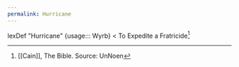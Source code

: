 ```yaml
---
permalink: Hurricane
---
```

lexDef "Hurricane" {usage::: Wyrb} < To Expedite a Fratricide[^HurricaneWyrb]

[^HurricaneWyrb]: [[Cain]], The Bible. Source: UnNoen
